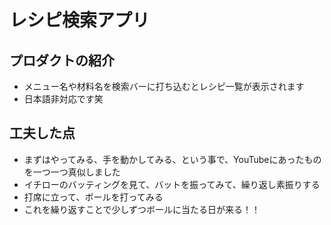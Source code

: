 # レシピ検索アプリ
## プロダクトの紹介
- メニュー名や材料名を検索バーに打ち込むとレシピ一覧が表示されます
- 日本語非対応です笑
## 工夫した点
- まずはやってみる、手を動かしてみる、という事で、YouTubeにあったものを一つ一つ真似しました
- イチローのバッティングを見て、バットを振ってみて、繰り返し素振りする
- 打席に立って、ボールを打ってみる
- これを繰り返すことで少しずつボールに当たる日が来る！！

